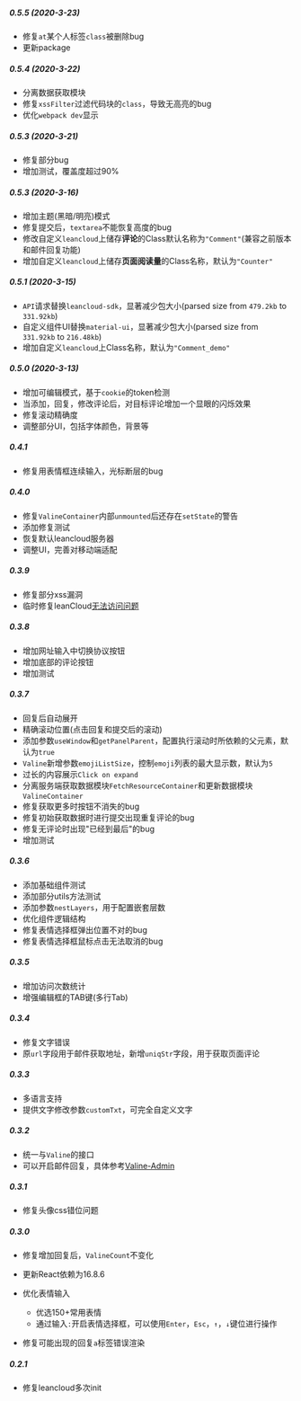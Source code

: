 ##### 0.5.5 (2020-3-23)
* 修复`at`某个人标签`class`被删除bug
* 更新package

##### 0.5.4 (2020-3-22)

* 分离数据获取模块
* 修复`xssFilter`过滤代码块的`class`，导致无高亮的bug
* 优化`webpack dev`显示

##### 0.5.3 (2020-3-21)

* 修复部分bug
* 增加测试，覆盖度超过90%

##### 0.5.3 (2020-3-16)

* 增加主题(黑暗/明亮)模式
* 修复提交后，`textarea`不能恢复高度的bug
* 修改自定义`leancloud`上储存**评论**的Class默认名称为`"Comment"`(兼容之前版本和邮件回复功能)
* 增加自定义`leancloud`上储存**页面阅读量**的Class名称，默认为`"Counter"`

##### 0.5.1 (2020-3-15)

* `API`请求替换`leancloud-sdk`，显著减少包大小(parsed size from `479.2kb` to `331.92kb`)
* 自定义组件UI替换`material-ui`，显著减少包大小(parsed size from `331.92kb` to `216.48kb`)
* 增加自定义`leancloud`上Class名称，默认为`"Comment_demo"`

##### 0.5.0 (2020-3-13)

* 增加可编辑模式，基于`cookie`的token检测
* 当添加，回复，修改评论后，对目标评论增加一个显眼的闪烁效果
* 修复滚动精确度
* 调整部分UI，包括字体颜色，背景等

##### 0.4.1

* 修复用表情框连续输入，光标断层的bug

##### 0.4.0

* 修复`ValineContainer`内部`unmounted`后还存在`setState`的警告
* 添加修复测试
* 恢复默认leancloud服务器
* 调整UI，完善对移动端适配

##### 0.3.9

* 修复部分xss漏洞
* 临时修复leanCloud[无法访问问题](https://leancloudblog.com/domain-incident/)


##### 0.3.8

* 增加网址输入中切换协议按钮
* 增加底部的评论按钮
* 增加测试

##### 0.3.7

* 回复后自动展开
* 精确滚动位置(点击回复和提交后的滚动)
* 添加参数`useWindow`和`getPanelParent`，配置执行滚动时所依赖的父元素，默认为`true`
* `Valine`新增参数`emojiListSize`，控制`emoji`列表的最大显示数，默认为`5`
* 过长的内容展示`Click on expand`
* 分离服务端获取数据模块`FetchResourceContainer`和更新数据模块`ValineContainer`
* 修复获取更多时按钮不消失的bug
* 修复初始获取数据时进行提交出现重复评论的bug
* 修复无评论时出现"已经到最后"的bug
* 增加测试

##### 0.3.6

* 添加基础组件测试
* 添加部分utils方法测试
* 添加参数`nestLayers`，用于配置嵌套层数
* 优化组件逻辑结构
* 修复表情选择框弹出位置不对的bug
* 修复表情选择框鼠标点击无法取消的bug

##### 0.3.5

* 增加访问次数统计
* 增强编辑框的TAB键(多行Tab)

##### 0.3.4

* 修复文字错误
* 原`url`字段用于邮件获取地址，新增`uniqStr`字段，用于获取页面评论

##### 0.3.3

* 多语言支持
* 提供文字修改参数`customTxt`，可完全自定义文字

##### 0.3.2

* 统一与`Valine`的接口
* 可以开启邮件回复，具体参考[Valine-Admin](https://github.com/zhaojun1998/Valine-Admin)

##### 0.3.1

* 修复头像css错位问题

##### 0.3.0

* 修复增加回复后，`ValineCount`不变化
* 更新React依赖为16.8.6
* 优化表情输入

    * 优选150+常用表情
    * 通过输入`:`开启表情选择框，可以使用`Enter`，`Esc`，`↑`，`↓`键位进行操作
* 修复可能出现的回复`a`标签错误渲染

##### 0.2.1

* 修复leancloud多次init

